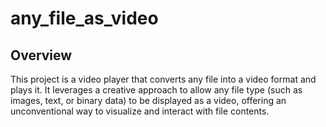 # any_file_as_video


## Overview

This project is a video player that converts any file into a video format and
plays it. It leverages a creative approach to allow any file type (such as
images, text, or binary data) to be displayed as a video, offering an
unconventional way to visualize and interact with file contents.
